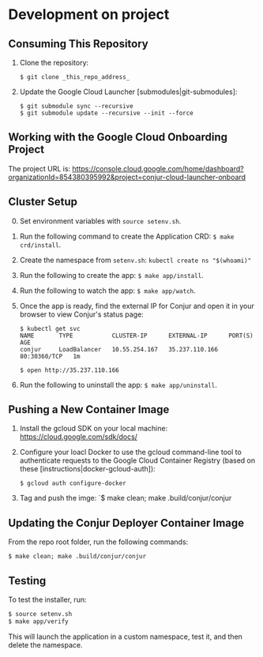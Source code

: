 # Development on project

## Consuming This Repository

1. Clone the repository:

    `$ git clone _this_repo_address_`

2. Update the Google Cloud Launcher [submodules|git-submodules]:

    ```
    $ git submodule sync --recursive
    $ git submodule update --recursive --init --force
    ```

[git-submodules]: https://github.com/GoogleCloudPlatform/marketplace-k8s-app-tools

## Working with the Google Cloud Onboarding Project

The project URL is: https://console.cloud.google.com/home/dashboard?organizationId=854380395992&project=conjur-cloud-launcher-onboard
    
## Cluster Setup

0. Set environment variables with `source setenv.sh`.

1. Run the following command to create the Application CRD: `$ make crd/install`.

2. Create the namespace from `setenv.sh`: `kubectl create ns "$(whoami)"`

3. Run the following to create the app: `$ make app/install`.

4. Run the following to watch the app: `$ make app/watch`.

5. Once the app is ready, find the external IP for Conjur and open it in your browser
    to view Conjur's status page:

    ```sh-session
    $ kubectl get svc
    NAME       TYPE           CLUSTER-IP      EXTERNAL-IP      PORT(S)        AGE
    conjur     LoadBalancer   10.55.254.167   35.237.110.166   80:30360/TCP   1m

    $ open http://35.237.110.166
    ```

6. Run the following to uninstall the app: `$ make app/uninstall`.

## Pushing a New Container Image
1. Install the gcloud SDK on your local machine: https://cloud.google.com/sdk/docs/
2. Configure your loacl Docker to use the gcloud command-line tool to authenticate requests to the Google Cloud Container Registry (based on these [instructions|docker-gcloud-auth]):

    `$ gcloud auth configure-docker`

3. Tag and push the imge: `$ make clean; make .build/conjur/conjur

[docker-gcloud-auth]: https://cloud.google.com/container-registry/docs/quickstart#add_the_image_to_product_name_short

## Updating the Conjur Deployer Container Image
From the repo root folder, run the following commands:

```sh-session
$ make clean; make .build/conjur/conjur
```

## Testing

To test the installer, run:

```sh
$ source setenv.sh
$ make app/verify
```

This will launch the application in a custom namespace, test it, and then delete the namespace.

